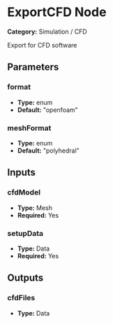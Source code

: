 
# ExportCFD Node

**Category:** Simulation / CFD

Export for CFD software

## Parameters


### format
- **Type:** enum
- **Default:** "openfoam"





### meshFormat
- **Type:** enum
- **Default:** "polyhedral"





## Inputs


### cfdModel
- **Type:** Mesh
- **Required:** Yes



### setupData
- **Type:** Data
- **Required:** Yes



## Outputs


### cfdFiles
- **Type:** Data




